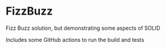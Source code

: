 # FizzBuzz
Fizz Buzz solution, but demonstrating some aspects of SOLID

Includes some GitHub actions to run the build and tests
